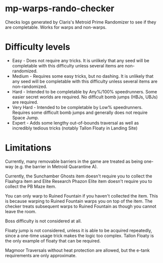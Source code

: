 # mp-warps-rando-checker
Checks logs generated by Claris's Metroid Prime Randomizer to see if they are completable. Works for warps and non-warps.

# Difficulty levels

* Easy - Does not require any tricks. It is unlikely that any seed will be completable with this difficulty unless several items are non-randomized.
* Medium - Requires some easy tricks, but no dashing. It is unlikely that any seed will be completable with this difficulty unless several items are non-randomized.
* Hard - Intended to be completable by Any%/100% speedrunners. Some easier secret worlds are required. No difficult bomb jumps (HBJs, UBJs) are required.
* Very Hard - Intended to be completable by Low% speedrunners. Requires some difficult bomb jumps and generally does not require Space Jump.
* Expert - Adds some lengthy out-of-bounds traversal as well as incredibly tedious tricks (notably Tallon Floaty in Landing Site)

# Limitations
Currently, many removable barriers in the game are treated as being one-way (e.g. the barrier in Metroid Quarantine A).

Currently, the Sunchamber Ghosts item doesn't require you to collect the Flaahgra item and Elite Research Phazon Elite item doesn't require you to collect the PB Maze item.

You can only warp to Ruined Fountain if you haven't collected the item. This is because warping to Ruined Fountain warps you on top of the item. The checker treats subsequent warps to Ruined Fountain as though you cannot leave the room.

Boss difficulty is not considered at all.

Floaty jump is not considered, unless it is able to be acquired repeatedly, since a one-time usage trick makes the logic too complex. Tallon Floaty is the only example of floaty that can be required.

Magmoor Traversals without heat protection are allowed, but the e-tank requirements are only approximate.